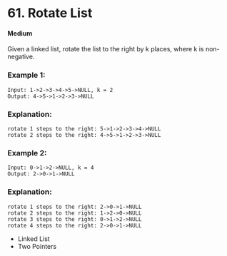 # 61. Rotate List
#### Medium

Given a linked list, rotate the list to the right by k places, where k is non-negative.

### Example 1:

```
Input: 1->2->3->4->5->NULL, k = 2
Output: 4->5->1->2->3->NULL
```

### Explanation:
```
rotate 1 steps to the right: 5->1->2->3->4->NULL
rotate 2 steps to the right: 4->5->1->2->3->NULL
```

### Example 2:

```
Input: 0->1->2->NULL, k = 4
Output: 2->0->1->NULL
```

### Explanation:
```
rotate 1 steps to the right: 2->0->1->NULL
rotate 2 steps to the right: 1->2->0->NULL
rotate 3 steps to the right: 0->1->2->NULL
rotate 4 steps to the right: 2->0->1->NULL
```

* Linked List
* Two Pointers